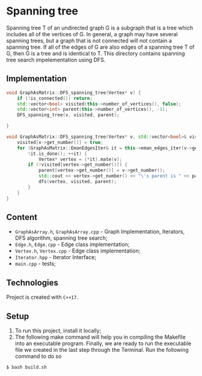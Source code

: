 # Spanning tree
Spanning tree T of an undirected graph G is a subgraph that is a tree which 
includes all of the vertices of G. In general, a graph may have several 
spanning trees, but a graph that is not connected will not contain a spanning 
tree. If all of the edges of G are also edges of a spanning tree T of G, then G 
is a tree and is identical to T. This directory contains spanning tree search 
impelementation using DFS.

## Implementation
```cpp
void GraphAsMatrix::DFS_spanning_tree(Vertex* v) {
    if (!is_connected()) return;
    std::vector<bool> visited(this->number_of_vertices(), false);
    std::vector<int> parent(this->number_of_vertices(), -1);
    DFS_spanning_tree(v, visited, parent);

}

void GraphAsMatrix::DFS_spanning_tree(Vertex* v, std::vector<bool>& visited, std::vector<int>& parent) {
    visited[v->get_number()] = true;
    for (GraphAsMatrix::EmanEdgesIter& it = this->eman_edges_iter(v->get_number()); 
        !it.is_done(); ++it) {
            Vertex* vertex = (*it).mate(v);
        if (!visited[vertex->get_number()]) {
            parent[vertex->get_number()] = v->get_number();
            std::cout << vertex->get_number() << "\'s parent is " << parent[vertex->get_number()] << std::endl;
            dfs(vertex, visited, parent);
        }
    }
}
```

## Content
* ```GraphAsArray.h```,  ```GraphAsArray.cpp``` - Graph Implementation, 
Iterators, DFS algorithm, spanning tree search;
* ```Edge.h```,  ```Edge.cpp``` - Edge class implementation;
* ```Vertex.h```,  ```Vertex.cpp``` - Edge class implementation;
* ```Iterator.hpp``` - Iterator Interface;
* ```main.cpp``` - tests;

## Technologies
Project is created with ```C++17```.

## Setup
1. To run this project, install it locally;
2. The following make command will help you in compiling the Makefile into an executable program. Finally, we are ready to run the executable file we created in the last step through the Terminal. Run the following command to do so
```
$ bash build.sh
```

